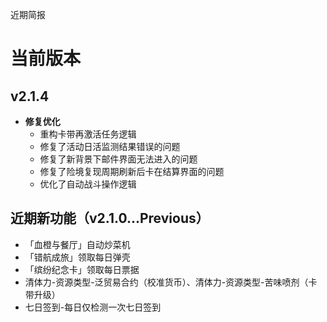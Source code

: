 近期简报

# 当前版本

## v2.1.4

- **修复优化**
  - 重构卡带再激活任务逻辑
  - 修复了活动日活监测结果错误的问题
  - 修复了新背景下邮件界面无法进入的问题
  - 修复了险境复现周期刷新后卡在结算界面的问题
  - 优化了自动战斗操作逻辑

## 近期新功能（v2.1.0...Previous）

- 「血橙与餐厅」自动炒菜机
- 「错航成旅」领取每日弹壳
- 「缤纷纪念卡」领取每日票据
- 清体力-资源类型-泛贸易合约（校准货币）、清体力-资源类型-苦味喷剂（卡带升级）
- 七日签到-每日仅检测一次七日签到
